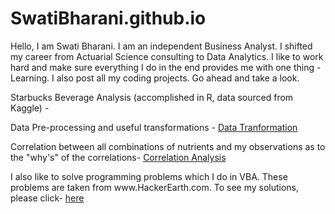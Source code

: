 # SwatiBharani.github.io
Hello, I am Swati Bharani. I am an independent Business Analyst. I shifted my career from Actuarial Science consulting to Data Analytics. I like to work hard and make sure everything I do in the end provides me with one thing - Learning. I also post all my coding projects. Go ahead and take a look.

Starbucks Beverage Analysis (accomplished in R, data sourced from Kaggle) - 

<p> Data Pre-processing and useful transformations - <a href='https://swatibharani.github.io/Data%20Transformation.nb.html'>Data Tranformation</a></p>
<p>Correlation between all combinations of nutrients and my observations as to the "why's" of the correlations- <a href='https://swatibharani.github.io/Correlation%20Analysis.nb.html'>Correlation Analysis</a></p>

<p> I also like to solve programming problems which I  do in VBA. These problems are taken from www.HackerEarth.com. To see my solutions, please click- <a href='https://github.com/SwatiBharani/HackerEarth_VBA_Programming'>here</a></p>

